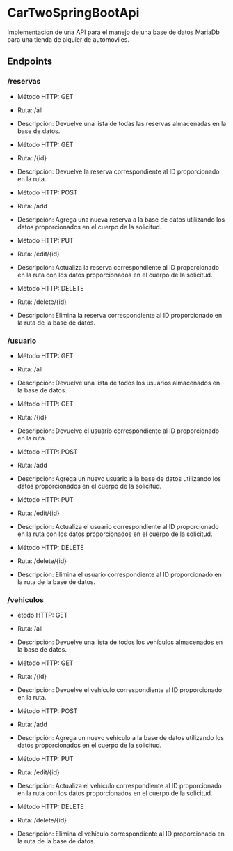 # CarTwoSpringBootApi

Implementacion de una API  para el manejo de una base de datos MariaDb para una tienda de alquier de automoviles.

## Endpoints

 ### /reservas

+ Método HTTP: GET
+ Ruta: /all
+ Descripción: Devuelve una lista de todas las reservas almacenadas en la base de datos.

+ Método HTTP: GET
+ Ruta: /{id}
+ Descripción: Devuelve la reserva correspondiente al ID proporcionado en la ruta.

+ Método HTTP: POST
+ Ruta: /add
+ Descripción: Agrega una nueva reserva a la base de datos utilizando los datos proporcionados en el cuerpo de la solicitud.

+ Método HTTP: PUT
+ Ruta: /edit/{id}
+ Descripción: Actualiza la reserva correspondiente al ID proporcionado en la ruta con los datos proporcionados en el cuerpo de la solicitud.

+ Método HTTP: DELETE
+ Ruta: /delete/{id}
+ Descripción: Elimina la reserva correspondiente al ID proporcionado en la ruta de la base de datos.

### /usuario

+ Método HTTP: GET
+ Ruta: /all
+ Descripción: Devuelve una lista de todos los usuarios almacenados en la base de datos.

+ Método HTTP: GET
+ Ruta: /{id}
+ Descripción: Devuelve el usuario correspondiente al ID proporcionado en la ruta.

+ Método HTTP: POST
+ Ruta: /add
+ Descripción: Agrega un nuevo usuario a la base de datos utilizando los datos proporcionados en el cuerpo de la solicitud.

+ Método HTTP: PUT
+ Ruta: /edit/{id}
+ Descripción: Actualiza el usuario correspondiente al ID proporcionado en la ruta con los datos proporcionados en el cuerpo de la solicitud.

+ Método HTTP: DELETE
+ Ruta: /delete/{id}
+ Descripción: Elimina el usuario correspondiente al ID proporcionado en la ruta de la base de datos.

### /vehiculos

+ étodo HTTP: GET
+ Ruta: /all
+ Descripción: Devuelve una lista de todos los vehículos almacenados en la base de datos.

+ Método HTTP: GET
+ Ruta: /{id}
+ Descripción: Devuelve el vehículo correspondiente al ID proporcionado en la ruta.

+ Método HTTP: POST
+ Ruta: /add
+ Descripción: Agrega un nuevo vehículo a la base de datos utilizando los datos proporcionados en el cuerpo de la solicitud.

+ Método HTTP: PUT
+ Ruta: /edit/{id}
+ Descripción: Actualiza el vehículo correspondiente al ID proporcionado en la ruta con los datos proporcionados en el cuerpo de la solicitud.

+ Método HTTP: DELETE
+ Ruta: /delete/{id}
+ Descripción: Elimina el vehículo correspondiente al ID proporcionado en la ruta de la base de datos.